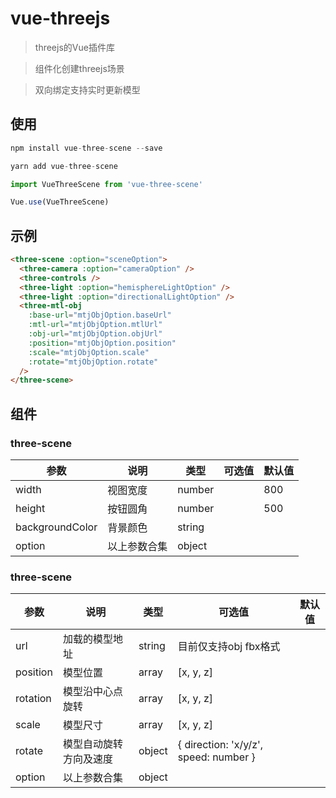 # vue-threejs

> threejs的Vue插件库

> 组件化创建threejs场景

> 双向绑定支持实时更新模型

## 使用

```js
npm install vue-three-scene --save 

yarn add vue-three-scene

import VueThreeScene from 'vue-three-scene'

Vue.use(VueThreeScene)
```


## 示例

```html
<three-scene :option="sceneOption">
  <three-camera :option="cameraOption" />
  <three-controls />
  <three-light :option="hemisphereLightOption" />
  <three-light :option="directionalLightOption" />
  <three-mtl-obj
    :base-url="mtjObjOption.baseUrl"
    :mtl-url="mtjObjOption.mtlUrl"
    :obj-url="mtjObjOption.objUrl"
    :position="mtjObjOption.position"
    :scale="mtjObjOption.scale"
    :rotate="mtjObjOption.rotate"
  />
</three-scene>
```


## 组件
### three-scene
| 参数      | 说明          | 类型      | 可选值                           | 默认值  |
|---------- |-------------- |---------- |--------------------------------  |-------- |
| width | 视图宽度 | number | | 800 |
| height | 按钮圆角 | number | | 500 |
| backgroundColor | 背景颜色 | string | | |
| option | 以上参数合集 | object | | |

### three-scene
| 参数      | 说明          | 类型      | 可选值                           | 默认值  |
|---------- |-------------- |---------- |--------------------------------  |-------- |
| url | 加载的模型地址 | string | 目前仅支持obj fbx格式 | |
| position | 模型位置 | array | [x, y, z] | |
| rotation | 模型沿中心点旋转 | array | [x, y, z] | |
| scale | 模型尺寸 | array | [x, y, z] | |
| rotate | 模型自动旋转方向及速度 | object | { direction: 'x/y/z', speed: number } | |
| option | 以上参数合集 | object | | |